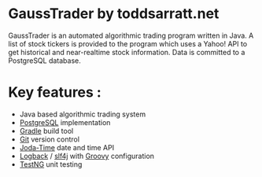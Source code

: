GaussTrader by toddsarratt.net
==============================

GaussTrader is an automated algorithmic trading program written in Java.
A list of stock tickers is provided to the program which uses a Yahoo! API
to get historical and near-realtime stock information. Data is committed to
a PostgreSQL database.

# Key features :
* Java based algorithmic trading system
* [PostgreSQL](http://www.postgresql.org/) implementation
* [Gradle](http://www.gradle.org) build tool
* [Git](http://git-scm.com/) version control
* [Joda-Time](http://joda-time.sourceforge.net/) date and time API
* [Logback](http://logback.qos.ch/) / [slf4j](http://www.slf4j.org/) with [Groovy](http://groovy.codehaus.org/) configuration
* [TestNG](http://testng.org/doc/index.html) unit testing